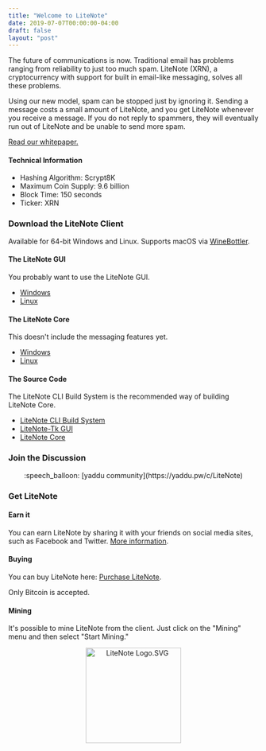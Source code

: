 ```yaml
---
title: "Welcome to LiteNote"
date: 2019-07-07T00:00:00-04:00
draft: false
layout: "post"
---
```


The future of communications is now. Traditional email has problems ranging from reliability to just too much spam.
LiteNote (XRN), a cryptocurrency with support for built in email-like messaging, solves all these problems.

Using our new model, spam can be stopped just by ignoring it. Sending a message costs a small amount of LiteNote,
and you get LiteNote whenever you receive a message. If you do not reply to spammers, they will eventually run out
of LiteNote and be unable to send more spam.

[Read our whitepaper.](/whitepaper)

#### Technical Information

* Hashing Algorithm: Scrypt8K
* Maximum Coin Supply: 9.6 billion
* Block Time: 150 seconds
* Ticker: XRN

### Download the LiteNote Client

Available for 64-bit Windows and Linux. Supports macOS via [WineBottler](http://winebottler.kronenberg.org/).

#### The LiteNote GUI

You probably want to use the LiteNote GUI.

* [Windows](https://github.com/LiteNoteProject/litenote-tk/releases/download/1.0.17.1b/litenote-full-win64.zip)
* [Linux](https://github.com/LiteNoteProject/litenote-tk/releases/download/1.0.17.1b/litenote-full-linux64.tar.gz)

#### The LiteNote Core

This doesn't include the messaging features yet.

* [Windows](https://github.com/LiteNoteProject/litenote-builds/releases/download/v0.17.1/litenote-core-win64.zip)
* [Linux](https://github.com/LiteNoteProject/litenote-builds/releases/download/v0.17.1/litenote-core-linux64.tar.gz)

#### The Source Code

The LiteNote CLI Build System is the recommended way of building LiteNote Core.

* [LiteNote CLI Build System](https://github.com/LiteNoteProject/litenote-builds)
* [LiteNote-Tk GUI](https://github.com/LiteNoteProject/litenote-tk)
* [LiteNote Core](https://github.com/LiteNoteProject/litenote)

### Join the Discussion

<center>
:speech_balloon: [yaddu community](https://yaddu.pw/c/LiteNote)
</center>

### Get LiteNote

#### Earn it

You can earn LiteNote by sharing it with your friends on social media sites,
such as Facebook and Twitter. [More information](https://yaddu.pw/c/LiteNote/post/1562691469903.c456c144).

#### Buying

You can buy LiteNote here: [Purchase LiteNote](https://buylitenote.serveo.net).

Only Bitcoin is accepted.

#### Mining

It's possible to mine LiteNote from the client. Just click on the "Mining" menu and then select
"Start Mining."

<center>
<img alt="LiteNote Logo.SVG" src="/logo.svg" width="192" height="192">
</center>
